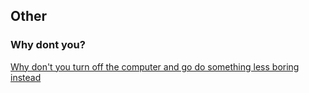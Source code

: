 ## Other

### Why dont you?

[Why don't you turn off the computer and go do something less boring instead](https://www.youtube.com/watch?v=3FQktsKvXcg)
